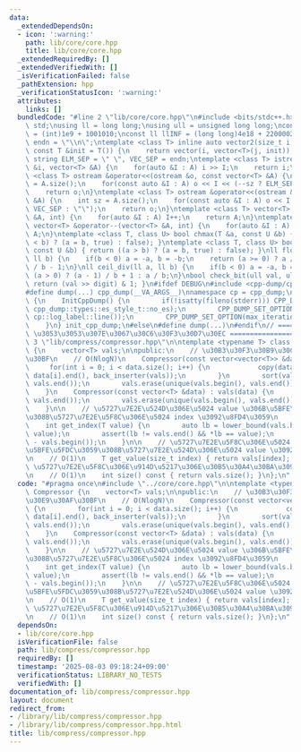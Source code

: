 ```yaml
---
data:
  _extendedDependsOn:
  - icon: ':warning:'
    path: lib/core/core.hpp
    title: lib/core/core.hpp
  _extendedRequiredBy: []
  _extendedVerifiedWith: []
  _isVerificationFailed: false
  _pathExtension: hpp
  _verificationStatusIcon: ':warning:'
  attributes:
    links: []
  bundledCode: "#line 2 \"lib/core/core.hpp\"\n#include <bits/stdc++.h>\nusing namespace\
    \ std;\nusing ll = long long;\nusing ull = unsigned long long;\nconst int INF\
    \ = (int)1e9 + 1001010;\nconst ll llINF = (long long)4e18 + 22000020;\nconst string\
    \ endn = \"\\n\";\ntemplate <class T> inline auto vector2(size_t i, size_t j,\
    \ const T &init = T()) {\n    return vector(i, vector<T>(j, init));\n}\nconst\
    \ string ELM_SEP = \" \", VEC_SEP = endn;\ntemplate <class T> istream &operator>>(istream\
    \ &i, vector<T> &A) {\n    for(auto &I : A) i >> I;\n    return i;\n}\ntemplate\
    \ <class T> ostream &operator<<(ostream &o, const vector<T> &A) {\n    int sz\
    \ = A.size();\n    for(const auto &I : A) o << I << (--sz ? ELM_SEP : \"\");\n\
    \    return o;\n}\ntemplate <class T> ostream &operator<<(ostream &o, const vector<vector<T>>\
    \ &A) {\n    int sz = A.size();\n    for(const auto &I : A) o << I << (--sz ?\
    \ VEC_SEP : \"\");\n    return o;\n}\ntemplate <class T> vector<T> &operator++(vector<T>\
    \ &A, int) {\n    for(auto &I : A) I++;\n    return A;\n}\ntemplate <class T>\
    \ vector<T> &operator--(vector<T> &A, int) {\n    for(auto &I : A) I--;\n    return\
    \ A;\n}\ntemplate <class T, class U> bool chmax(T &a, const U &b) { return ((a\
    \ < b) ? (a = b, true) : false); }\ntemplate <class T, class U> bool chmin(T &a,\
    \ const U &b) { return ((a > b) ? (a = b, true) : false); }\nll floor_div(ll a,\
    \ ll b) {\n    if(b < 0) a = -a, b = -b;\n    return (a >= 0) ? a / b : (a + 1)\
    \ / b - 1;\n}\nll ceil_div(ll a, ll b) {\n    if(b < 0) a = -a, b = -b;\n    return\
    \ (a > 0) ? (a - 1) / b + 1 : a / b;\n}\nbool check_bit(ull val, ull digit) {\
    \ return (val >> digit) & 1; }\n#ifdef DEBUG\n#include <cpp-dump/cpp-dump.hpp>\n\
    #define dump(...) cpp_dump(__VA_ARGS__)\nnamespace cp = cpp_dump;\nstruct InitCppDump\
    \ {\n    InitCppDump() {\n        if(!isatty(fileno(stderr))) CPP_DUMP_SET_OPTION(es_style,\
    \ cpp_dump::types::es_style_t::no_es);\n        CPP_DUMP_SET_OPTION(log_label_func,\
    \ cp::log_label::line());\n        CPP_DUMP_SET_OPTION(max_iteration_count, 30);\n\
    \    }\n} init_cpp_dump;\n#else\n#define dump(...)\n#endif\n// ====================\
    \ \u3053\u3053\u307E\u3067\u30C6\u30F3\u30D7\u30EC ====================\n#line\
    \ 3 \"lib/compress/compressor.hpp\"\n\ntemplate <typename T> class Compressor\
    \ {\n    vector<T> vals;\n\npublic:\n    // \u30B3\u30F3\u30B9\u30C8\u30E9\u30AF\
    \u30BF\n    // O(NlogN)\n    Compressor(const vector<vector<T>> &data) {\n   \
    \     for(int i = 0; i < data.size(); i++) {\n            copy(data[i].begin(),\
    \ data[i].end(), back_inserter(vals));\n        }\n        sort(vals.begin(),\
    \ vals.end());\n        vals.erase(unique(vals.begin(), vals.end()), vals.end());\n\
    \    }\n    Compressor(const vector<T> &data) : vals(data) {\n        sort(vals.begin(),\
    \ vals.end());\n        vals.erase(unique(vals.begin(), vals.end()), vals.end());\n\
    \    }\n\n    // \u5727\u7E2E\u524D\u306E\u5024 value \u306B\u5BFE\u5FDC\u3059\
    \u308B\u5727\u7E2E\u5F8C\u306E\u5024 index \u3092\u8FD4\u3059\n    // O(logN)\n\
    \    int get_index(T value) {\n        auto lb = lower_bound(vals.begin(), vals.end(),\
    \ value);\n        assert(lb != vals.end() && *lb == value);\n        return (int)(lb\
    \ - vals.begin());\n    }\n\n    // \u5727\u7E2E\u5F8C\u306E\u5024 index \u306B\
    \u5BFE\u5FDC\u3059\u308B\u5727\u7E2E\u524D\u306E\u5024 value \u3092\u8FD4\u3059\
    \n    // O(1)\n    T get_value(size_t index) { return vals[index]; }\n\n    //\
    \ \u5727\u7E2E\u5F8C\u306E\u914D\u5217\u306E\u30B5\u30A4\u30BA\u3092\u8FD4\u3059\
    \n    // O(1)\n    int size() const { return vals.size(); }\n};\n"
  code: "#pragma once\n#include \"../core/core.hpp\"\n\ntemplate <typename T> class\
    \ Compressor {\n    vector<T> vals;\n\npublic:\n    // \u30B3\u30F3\u30B9\u30C8\
    \u30E9\u30AF\u30BF\n    // O(NlogN)\n    Compressor(const vector<vector<T>> &data)\
    \ {\n        for(int i = 0; i < data.size(); i++) {\n            copy(data[i].begin(),\
    \ data[i].end(), back_inserter(vals));\n        }\n        sort(vals.begin(),\
    \ vals.end());\n        vals.erase(unique(vals.begin(), vals.end()), vals.end());\n\
    \    }\n    Compressor(const vector<T> &data) : vals(data) {\n        sort(vals.begin(),\
    \ vals.end());\n        vals.erase(unique(vals.begin(), vals.end()), vals.end());\n\
    \    }\n\n    // \u5727\u7E2E\u524D\u306E\u5024 value \u306B\u5BFE\u5FDC\u3059\
    \u308B\u5727\u7E2E\u5F8C\u306E\u5024 index \u3092\u8FD4\u3059\n    // O(logN)\n\
    \    int get_index(T value) {\n        auto lb = lower_bound(vals.begin(), vals.end(),\
    \ value);\n        assert(lb != vals.end() && *lb == value);\n        return (int)(lb\
    \ - vals.begin());\n    }\n\n    // \u5727\u7E2E\u5F8C\u306E\u5024 index \u306B\
    \u5BFE\u5FDC\u3059\u308B\u5727\u7E2E\u524D\u306E\u5024 value \u3092\u8FD4\u3059\
    \n    // O(1)\n    T get_value(size_t index) { return vals[index]; }\n\n    //\
    \ \u5727\u7E2E\u5F8C\u306E\u914D\u5217\u306E\u30B5\u30A4\u30BA\u3092\u8FD4\u3059\
    \n    // O(1)\n    int size() const { return vals.size(); }\n};\n"
  dependsOn:
  - lib/core/core.hpp
  isVerificationFile: false
  path: lib/compress/compressor.hpp
  requiredBy: []
  timestamp: '2025-08-03 09:18:24+09:00'
  verificationStatus: LIBRARY_NO_TESTS
  verifiedWith: []
documentation_of: lib/compress/compressor.hpp
layout: document
redirect_from:
- /library/lib/compress/compressor.hpp
- /library/lib/compress/compressor.hpp.html
title: lib/compress/compressor.hpp
---
```

